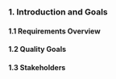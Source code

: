 ### 1. Introduction and Goals
#### 1.1 Requirements Overview
#### 1.2 Quality Goals
#### 1.3 Stakeholders